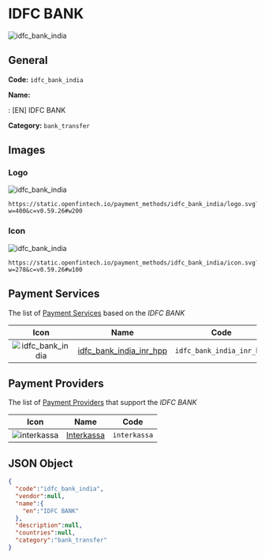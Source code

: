 
# IDFC BANK 
![idfc_bank_india](https://static.openfintech.io/payment_methods/idfc_bank_india/logo.svg?w=400&c=v0.59.26#w200)  

## General 
**Code:** `idfc_bank_india` 
 
**Name:** 
 
:	[EN] IDFC BANK 
 
**Category:** `bank_transfer` 
 

## Images 

### Logo 
![idfc_bank_india](https://static.openfintech.io/payment_methods/idfc_bank_india/logo.svg?w=400&c=v0.59.26#w200)  

```
https://static.openfintech.io/payment_methods/idfc_bank_india/logo.svg?w=400&c=v0.59.26#w200
```  

### Icon 
![idfc_bank_india](https://static.openfintech.io/payment_methods/idfc_bank_india/icon.svg?w=278&c=v0.59.26#w100)  

```
https://static.openfintech.io/payment_methods/idfc_bank_india/icon.svg?w=278&c=v0.59.26#w100
```  

## Payment Services 
 
The list of [Payment Services](/payment-services/) based on the _IDFC BANK_ 

|Icon|Name|Code| 
|:---:|:---:|:---:| 
|![idfc_bank_india](https://static.openfintech.io/payment_methods/idfc_bank_india/icon.svg?w=278&c=v0.59.26#w100) |[idfc_bank_india_inr_hpp](/payment-services/idfc_bank_india_inr_hpp/)|`idfc_bank_india_inr_hpp`| 
 

## Payment Providers 
 
The list of [Payment Providers](/payment-providers/) that support the _IDFC BANK_ 

|Icon|Name|Code| 
|:---:|:---:|:---:| 
|![interkassa](https://static.openfintech.io/payment_providers/interkassa/icon.svg?w=278&c=v0.59.26#w100) |[Interkassa](/payment-providers/interkassa/)|`interkassa`| 
 

## JSON Object 

```json
{
  "code":"idfc_bank_india",
  "vendor":null,
  "name":{
    "en":"IDFC BANK"
  },
  "description":null,
  "countries":null,
  "category":"bank_transfer"
}
```  
